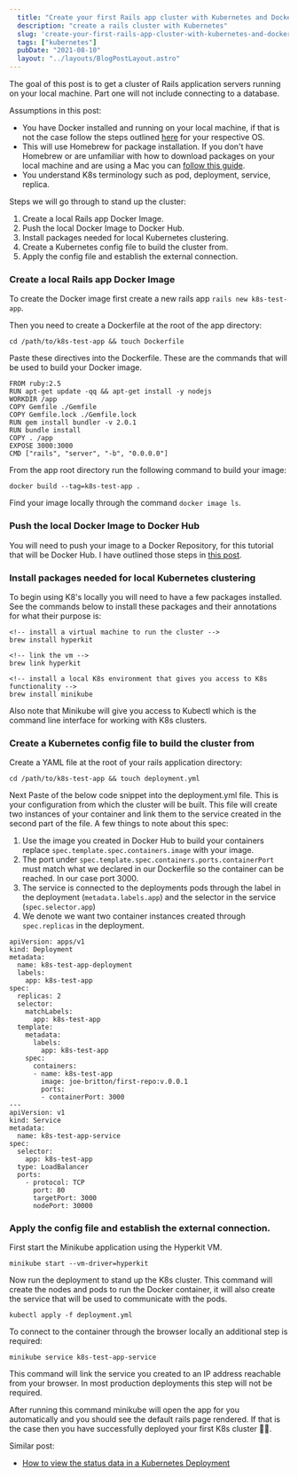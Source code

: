 ```yaml
---
  title: "Create your first Rails app cluster with Kubernetes and Docker - Part 1"
  description: "create a rails cluster with Kubernetes"
  slug: 'create-your-first-rails-app-cluster-with-kubernetes-and-docker---part-1'
  tags: ["kubernetes"]
  pubDate: "2021-08-10"
  layout: "../layouts/BlogPostLayout.astro"
---
```


The goal of this post is to get a cluster of Rails application servers running on your local machine. Part one will not include connecting to a database.

Assumptions in this post:
* You have Docker installed and running on your local machine, if that is not the case follow the steps outlined [here](https://docs.docker.com/get-docker/) for your respective OS.
* This will use Homebrew for package installation. If you don't have Homebrew or are unfamiliar with how to download packages on your local machine and are using a Mac you can [follow this guide](https://docs.brew.sh/Installation).
* You understand K8s terminology such as pod, deployment, service, replica.

Steps we will go through to stand up the cluster:
1) Create a local Rails app Docker Image.
2) Push the local Docker Image to Docker Hub.
3) Install packages needed for local Kubernetes clustering.
4) Create a Kubernetes config file to build the cluster from.
5) Apply the config file and establish the external connection.

<h3>Create a local Rails app Docker Image</h3>

To create the Docker image first create a new rails app `rails new k8s-test-app`.

Then you need to create a Dockerfile at the root of the app directory:
```
cd /path/to/k8s-test-app && touch Dockerfile
```

Paste these directives into the Dockerfile. These are the commands that will be used to build your Docker image.
```
FROM ruby:2.5
RUN apt-get update -qq && apt-get install -y nodejs
WORKDIR /app
COPY Gemfile ./Gemfile
COPY Gemfile.lock ./Gemfile.lock
RUN gem install bundler -v 2.0.1
RUN bundle install
COPY . /app
EXPOSE 3000:3000
CMD ["rails", "server", "-b", "0.0.0.0"]
```

From the app root directory run the following command to build your image:
```
docker build --tag=k8s-test-app .
```

Find your image locally through the command `docker image ls`.

<h3>Push the local Docker Image to Docker Hub</h3>

You will need to push your image to a Docker Repository, for this tutorial that will be Docker Hub. I have outlined those steps in [this post](https://tinytechtuts.com/2021-pushing-docker-image-to-dockerhub-tutorial).

<h3>Install packages needed for local Kubernetes clustering</h3>

To begin using K8's locally you will need to have a few packages installed. See the commands below to install these packages and their annotations for what their purpose is:
```
<!-- install a virtual machine to run the cluster -->
brew install hyperkit

<!-- link the vm -->
brew link hyperkit

<!-- install a local K8s environment that gives you access to K8s functionality -->
brew install minikube
```

Also note that Minikube will give you access to Kubectl which is the command line interface for working with K8s clusters.

<h3>Create a Kubernetes config file to build the cluster from</h3>

Create a YAML file at the root of your rails application directory:
```
cd /path/to/k8s-test-app && touch deployment.yml
```

Next Paste of the below code snippet into the deployment.yml file. This is your configuration from which the cluster will be built. This file will create two instances of your container and link them to the service created in the second part of the file. A few things to note about this spec:
1. Use the image you created in Docker Hub to build your containers replace `spec.template.spec.containers.image` with your image.
2. The port under `spec.template.spec.containers.ports.containerPort` must match what we declared in our Dockerfile so the container can be reached. In our case port 3000.
3. The service is connected to the deployments pods through the label in the deployment (`metadata.labels.app`) and the selector in the service (`spec.selector.app`)
4. We denote we want two container instances created through `spec.replicas` in the deployment.

```
apiVersion: apps/v1
kind: Deployment
metadata:
  name: k8s-test-app-deployment
  labels:
    app: k8s-test-app
spec:
  replicas: 2
  selector:
    matchLabels:
      app: k8s-test-app
  template:
    metadata:
      labels:
        app: k8s-test-app
    spec:
      containers:
      - name: k8s-test-app
        image: joe-britton/first-repo:v.0.0.1
        ports:
        - containerPort: 3000
---
apiVersion: v1
kind: Service
metadata:
  name: k8s-test-app-service
spec:
  selector:
    app: k8s-test-app
  type: LoadBalancer
  ports:
    - protocol: TCP
      port: 80
      targetPort: 3000
      nodePort: 30000
```

<h3>Apply the config file and establish the external connection.</h3>

First start the Minikube application using the Hyperkit VM.
```
minikube start --vm-driver=hyperkit
```

Now run the deployment to stand up the K8s cluster. This command will create the nodes and pods to run the Docker container, it will also create the service that will be used to communicate with the pods.
```
kubectl apply -f deployment.yml
```

To connect to the container through the browser locally an additional step is required:
```
minikube service k8s-test-app-service
```
This command will link the service you created to an IP address reachable from your browser. In most production deployments this step will not be required.

After running this command minikube will open the app for you automatically and you should see  the default rails page rendered. If that is the case then you have successfully deployed your first K8s cluster 🎉🎉.

Similar post:
- [How to view the status data in a Kubernetes Deployment](https://tinytechtuts.com/2021-how-to-view-the-status-data-of-a-kubernetes-deployment)